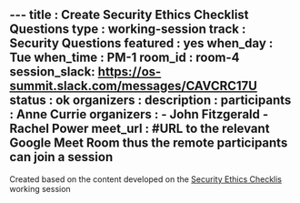 \---
title        : Create Security Ethics Checklist Questions
type         : working-session
track        : Security Questions
featured     : yes
when_day     : Tue
when_time    : PM-1
room_id      : room-4
session_slack: https://os-summit.slack.com/messages/CAVCRC17U
status       : ok
organizers   :
description  :
participants : Anne Currie
organizers   :
    - John Fitzgerald
    - Rachel Power
meet_url     : #URL to the relevant Google Meet Room thus the remote participants can join a session
---

Created based on the content developed on the [Security Ethics Checklis](/tracks/security-questions/working-sessions/security-ethical-exam/) working session
